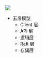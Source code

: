 ![](https://static001.geekbang.org/resource/image/34/84/34486534722d2748d8cd1172bfe63084.png?wh=1920*1240)
- 五层模型
  - Client 层
  - API 层
  - 逻辑层
  - Raft 层
  - 存储层